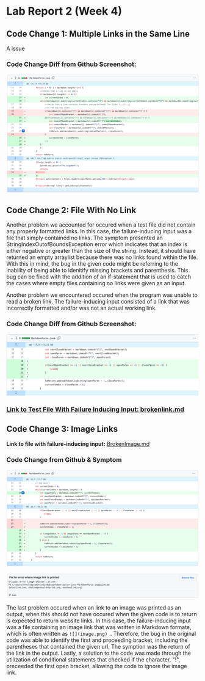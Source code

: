 # Lab Report 2 (Week 4)

## Code Change 1: Multiple Links in the Same Line

A issue

### Code Change Diff from Github Screenshot:
![Muliple Links](multi.png)


## Code Change 2: File With No Link

Another problem we accounted for occured when a test file did not contain any properly formatted links. In this case, the failure-inducing input was a file that simply contained no links. 
The symptom presented an StringIndexOutofBoundsException error which indicates that an index is either negative or greater than the size of the string. Instead, it should have returned an empty arraylist because there was no links found within the file. With this in mind, the bug in the given code might be referring to the inability of being able to idenitify missing brackets and parenthesis. This bug can be fixed with the addition of an if-statement that is used to catch the cases where empty files containing no links were given as an input. 



Another problem we encountered occured when the program was unable to read a broken link. The failure-inducing input consisted of a link that was incorrectly formatted and/or was not an actual working link. 

### Code Change Diff from Github Screenshot:
![Broken Link](broken.png)

### [Link to Test File With Failure Inducing Input: brokenlink.md](https://github.com/memelissa/markdown-parse/blob/main/BrokenLink.md)

## Code Change 3: Image Links

**Link to file with failure-inducing input:** [BrokenImage.md](https://github.com/memelissa/cse15l-lab-reports/blob/main/BrokenImage.md)

### Code Change from Github & Symptom

![Broken Link](brokenimage.png)

![Broken Link](imagesymp.png)

The last problem occured when an link to an image was printed as an output, when this should not have occured when the given code is to return is expected to return website links. In this case, the failure-inducing input was a file containing an image link that was written in Markdown formate, which is often written as `![](image.png) `. Therefore, the bug in the original code was able to identify the first and proceeding bracket, including the parentheses that contained the given url. The symption was the return of the link in the output. Lastly, a solution to the code was made through the utilization of conditional statements that checked if the character, "!", preceeded the first open bracket, allowing the code to ignore the image link. 



